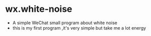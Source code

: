 # wx.white-noise

* A simple WeChat small program about white noise
* this is my first program ,it's very simple but take me a lot energy
